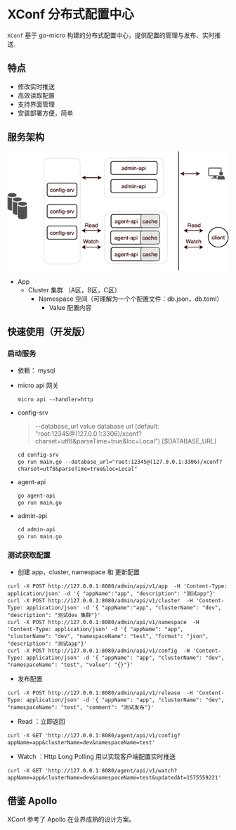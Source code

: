 # XConf 分布式配置中心

`XConf` 基于 go-micro 构建的分布式配置中心，提供配置的管理与发布、实时推送.

## 特点

- 修改实时推送
- 高效读取配置
- 支持界面管理
- 安装部署方便，简单

## 服务架构

![image](doc/design.png)

- App
    - Cluster 集群 （A区，B区，C区）
        - Namespace 空间（可理解为一个个配置文件：db.json，db.toml）
            - Value 配置内容

## 快速使用（开发版）

### 启动服务

- 依赖： mysql

- micro api 网关
    ```
    micro api --handler=http
    ```

- config-srv 
    >  --database_url value  database url (default: "root:12345@(127.0.0.1:3306)/xconf?charset=utf8&parseTime=true&loc=Local") [$DATABASE_URL]
    
    ```
    cd config-srv
    go run main.go --database_url="root:12345@(127.0.0.1:3306)/xconf?charset=utf8&parseTime=true&loc=Local"
    ```

- agent-api
    ```
    go agent-api
    go run main.go
    ```

- admin-api
    ```
    cd admin-api
    go run main.go
    ```

### 测试获取配置

- 创建 app，cluster, namespace 和 更新配置
```
curl -X POST http://127.0.0.1:8080/admin/api/v1/app  -H 'Content-Type: application/json' -d '{ "appName":"app", "description": "测试app"}'
curl -X POST http://127.0.0.1:8080/admin/api/v1/cluster  -H 'Content-Type: application/json' -d '{ "appName":"app", "clusterName": "dev", "description": "测试dev 集群"}'
curl -X POST http://127.0.0.1:8080/admin/api/v1/namespace  -H 'Content-Type: application/json' -d '{ "appName": "app", "clusterName": "dev", "namespaceName": "test", "format": "json", "description": "测试app"}'
curl -X POST http://127.0.0.1:8080/admin/api/v1/config  -H 'Content-Type: application/json' -d '{ "appName": "app", "clusterName": "dev", "namespaceName": "test", "value": "{}"}'

```

- 发布配置

```
curl -X POST http://127.0.0.1:8080/admin/api/v1/release  -H 'Content-Type: application/json' -d '{ "appName": "app", "clusterName": "dev",  "namespaceName": "test", "comment": "测试发布"}'
```

- Read ：立即返回

```
curl -X GET 'http://127.0.0.1:8080/agent/api/v1/config?appName=app&clusterName=dev&namespaceName=test' 
```

- Watch ：Http Long Polling 用以实现客户端配置实时推送

```
curl -X GET 'http://127.0.0.1:8080/agent/api/v1/watch?appName=app&clusterName=dev&namespaceName=test&updatedAt=1575559221'
```

## 借鉴 Apollo

XConf 参考了 Apollo 在业界成熟的设计方案。
